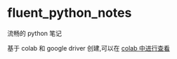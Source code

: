 # fluent_python_notes
流畅的 python 笔记

基于 colab 和 google driver 创建,可以在 [colab 中进行查看](https://colab.research.google.com/github/Lijunjie9502/fluent_python_notes) 